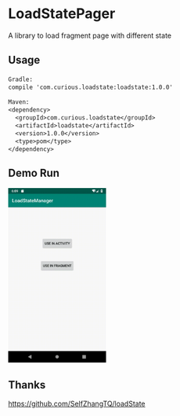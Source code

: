 # LoadStatePager
A library to load fragment page with different state

## Usage
```
Gradle:
compile 'com.curious.loadstate:loadstate:1.0.0'
```

```
Maven:
<dependency>
  <groupId>com.curious.loadstate</groupId>
  <artifactId>loadstate</artifactId>
  <version>1.0.0</version>
  <type>pom</type>
</dependency>
```

## Demo Run
<img src="https://github.com/GvcZhang/LoadStateManager/blob/master/ScreenCapture/demo.gif" width="200px"/>

## Thanks
https://github.com/SelfZhangTQ/loadState
